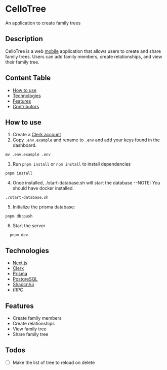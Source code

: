 # CelloTree
An application to create family trees

## Description
CelloTree is a web [mobile](https://github.com/Ssnnee/cello_mob) application
that allows users to create and share family trees.
Users can add family members, create relationships, and view their family tree.

## Content Table
- [How to use](#how-to-use)
- [Technologies](#technologies)
- [Features](#features)
- [Contributors](#contributors)



## How to use

1. Create a [Clerk account](https://dashboard.clerk.dev/sign-up)
2. Copy `.env.example` and rename to `.env` and add your keys found in the dashboard.
```
mv .env.example .env
```
3. Run `pnpm install` or `npm install` to install dependencies
```
pnpm install
```
4. Once installed, ./start-database.sh will start the database
--NOTE: You should have docker installed.
```
./start-database.sh
```
5. Initialize the prisma database:
```
pnpm db:push
```
6. Start the server
```
  pnpm dev
```

## Technologies
- [Next.js](https://nextjs.org/)
- [Clerk](https://www.clerk.dev/)
- [Prisma](https://www.prisma.io/)
- [PostgreSQL](https://www.postgresql.org/)
- [Shadcn/ui](https://ui.shadcn.com/)
- [tRPC](https://trpc.io/)

## Features
- Create family members
- Create relationships
- View family tree
- Share family tree

## Todos
 - [ ] Make the list of tree to reload on delete
